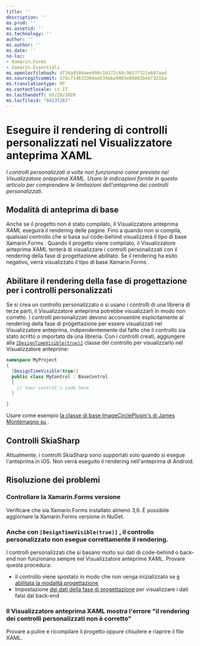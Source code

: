 ```yaml
---
title: ''
description: ''
ms.prod: ''
ms.assetid: ''
ms.technology: ''
author: ''
ms.author: ''
ms.date: ''
no-loc:
- Xamarin.Forms
- Xamarin.Essentials
ms.openlocfilehash: 4f20a0586aee998c10372c60c96577321e697aad
ms.sourcegitcommit: 57bc714633364aeb34aba9803e88802bebf321ba
ms.translationtype: MT
ms.contentlocale: it-IT
ms.lasthandoff: 05/28/2020
ms.locfileid: "84137267"
---
```

# <a name="render-custom-controls-in-the-xaml-previewer"></a>Eseguire il rendering di controlli personalizzati nel Visualizzatore anteprima XAML

_I controlli personalizzati a volte non funzionano come previsto nel Visualizzatore anteprima XAML. Usare le indicazioni fornite in questo articolo per comprendere le limitazioni dell'anteprima dei controlli personalizzati._

## <a name="basic-preview-mode"></a>Modalità di anteprima di base

Anche se il progetto non è stato compilato, il Visualizzatore anteprima XAML eseguirà il rendering delle pagine. Fino a quando non si compila, qualsiasi controllo che si basa sul code-behind visualizzerà il tipo di base Xamarin.Forms . Quando il progetto viene compilato, il Visualizzatore anteprima XAML tenterà di visualizzare i controlli personalizzati con il rendering della fase di progettazione abilitato. Se il rendering ha esito negativo, verrà visualizzato il tipo di base Xamarin.Forms .

## <a name="enable-design-time-rendering-for-custom-controls"></a>Abilitare il rendering della fase di progettazione per i controlli personalizzati

Se si crea un controllo personalizzato o si usano i controlli di una libreria di terze parti, il Visualizzatore anteprima potrebbe visualizzarli in modo non corretto. I controlli personalizzati devono acconsentire esplicitamente al rendering della fase di progettazione per essere visualizzati nel Visualizzatore anteprima, indipendentemente dal fatto che il controllo sia stato scritto o importato da una libreria. Con i controlli creati, aggiungere alla [`[DesignTimeVisible(true)]`](xref:System.ComponentModel.DesignTimeVisibleAttribute) classe del controllo per visualizzarlo nel Visualizzatore anteprime:

```csharp
namespace MyProject
{
  [DesignTimeVisible(true)]
  public class MyControl : BaseControl
  {
    // Your control's code here
  }

}
```

Usare come esempio [la classe di base ImageCirclePlugin's di James Montemagno su](https://github.com/jamesmontemagno/ImageCirclePlugin/blob/master/src/ImageCircle/CircleImage.shared.cs) .

## <a name="skiasharp-controls"></a>Controlli SkiaSharp

Attualmente, i controlli SkiaSharp sono supportati solo quando si esegue l'anteprima in iOS. Non verrà eseguito il rendering nell'anteprima di Android.

## <a name="troubleshooting"></a>Risoluzione dei problemi

### <a name="check-your-xamarinforms-version"></a>Controllare la Xamarin.Forms versione
Verificare che sia Xamarin.Forms installato almeno 3,6. È possibile aggiornare la Xamarin.Forms versione in NuGet.

### <a name="even-with-designtimevisibletrue-my-custom-control-isnt-rendering-properly"></a>Anche con `[DesignTimeVisible(true)]` , il controllo personalizzato non esegue correttamente il rendering.
I controlli personalizzati che si basano molto sui dati di code-behind o back-end non funzionano sempre nel Visualizzatore anteprime XAML. Provare questa procedura:

* Il controllo viene spostato in modo che non venga inizializzato se [è abilitata la modalità progettazione](index.md#detect-design-mode)
* Impostazione [dei dati della fase di progettazione](design-time-data.md) per visualizzare i dati falsi dal back-end

### <a name="the-xaml-previewer-shows-the-error-custom-controls-arent-rendering-properly"></a>Il Visualizzatore anteprima XAML mostra l'errore "il rendering dei controlli personalizzati non è corretto"
Provare a pulire e ricompilare il progetto oppure chiudere e riaprire il file XAML.
